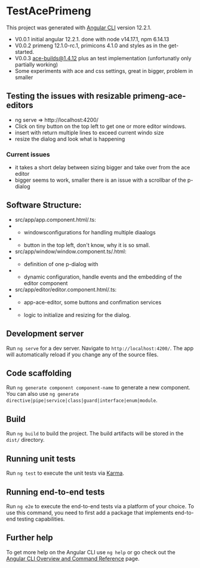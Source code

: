 # TestAcePrimeng

This project was generated with [Angular CLI](https://github.com/angular/angular-cli) version 12.2.1.
* V0.0.1 initial angular 12.2.1. done with node v14.17.1, npm 6.14.13
* V0.0.2 primeng 12.1.0-rc.1, primicons 4.1.0 and styles as in the get-started.
* V0.0.3 ace-builds@1.4.12 plus an test implementation (unfortunatly only partially working)
* Some experiments with ace and css settings, great in bigger, problem in smaller

## Testing the issues with resizable primeng-ace-editors
* ng serve => http://localhost:4200/
* Click on tiny button on the top left to get one or more editor windows.
* insert with return multiple lines to exceed current windo size
* resize the dialog and look what is happening
### Current issues
* it takes a short delay between sizing bigger and take over from the ace editor
* bigger seems to work, smaller there is an issue with a scrollbar of the p-dialog

## Software Structure:
* src/app/app.component.html/.ts: 
* * windowsconfigurations for handling multiple diaalogs
* * button in the top left, don't know, why it is so small.
* src/app/window/window.component.ts/.html:
* * definition of one p-dialog with 
* * dynamic configuration, handle events and the embedding of the editor component
* src/app/editor/editor.component.html/.ts:
* * app-ace-editor, some buttons and confimation services
* * logic to initialize and resizing for the dialog.

## Development server

Run `ng serve` for a dev server. Navigate to `http://localhost:4200/`. The app will automatically reload if you change any of the source files.

## Code scaffolding

Run `ng generate component component-name` to generate a new component. You can also use `ng generate directive|pipe|service|class|guard|interface|enum|module`.

## Build

Run `ng build` to build the project. The build artifacts will be stored in the `dist/` directory.

## Running unit tests

Run `ng test` to execute the unit tests via [Karma](https://karma-runner.github.io).

## Running end-to-end tests

Run `ng e2e` to execute the end-to-end tests via a platform of your choice. To use this command, you need to first add a package that implements end-to-end testing capabilities.

## Further help

To get more help on the Angular CLI use `ng help` or go check out the [Angular CLI Overview and Command Reference](https://angular.io/cli) page.
